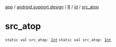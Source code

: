 [app](../../../index.md) / [android.support.design](../../index.md) / [R](../index.md) / [id](index.md) / [src_atop](.)

# src_atop

`static val src_atop: `[`Int`](https://kotlinlang.org/api/latest/jvm/stdlib/kotlin/-int/index.html)
`static val src_atop: `[`Int`](https://kotlinlang.org/api/latest/jvm/stdlib/kotlin/-int/index.html)